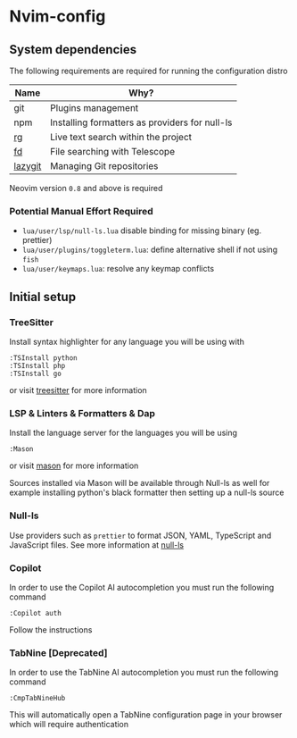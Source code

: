# Nvim-config

## System dependencies

The following requirements are required for running the configuration distro

| Name                                                 | Why?                                           |
| ---------------------------------------------------- | ---------------------------------------------- |
| git                                                  | Plugins management                             |
| npm                                                  | Installing formatters as providers for null-ls |
| [rg](https://github.com/BurntSushi/ripgrep)          | Live text search within the project            |
| [fd](https://github.com/sharkdp/fd)                  | File searching with Telescope                  |
| [lazygit](https://github.com/jesseduffield/lazygit/) | Managing Git repositories                      |

Neovim version `0.8` and above is required

### Potential Manual Effort Required

- `lua/user/lsp/null-ls.lua` disable binding for missing binary (eg. prettier)
- `lua/user/plugins/toggleterm.lua`: define alternative shell if not using `fish`
- `lua/user/keymaps.lua`: resolve any keymap conflicts

## Initial setup

### TreeSitter

Install syntax highlighter for any language you will be using with

```vim
:TSInstall python
:TSInstall php
:TSInstall go
```

or visit [treesitter](https://github.com/nvim-treesitter/nvim-treesitter/) for
more information

### LSP & Linters & Formatters & Dap

Install the language server for the languages you will be using

```vim
:Mason
```

or visit [mason](https://github.com/williamboman/mason-lspconfig.nvim) for
more information

Sources installed via Mason will be available through Null-ls as well
for example installing python's black formatter then setting up a null-ls source

### Null-ls

Use providers such as `prettier` to format JSON, YAML, TypeScript and JavaScript
files. See more information at [null-ls](https://github.com/jose-elias-alvarez/null-ls.nvim/)

### Copilot

In order to use the Copilot AI autocompletion you must run the following command

```vim
:Copilot auth
```

Follow the instructions


### TabNine [Deprecated]

In order to use the TabNine AI autocompletion you must run the following command

```vim
:CmpTabNineHub
```

This will automatically open a TabNine configuration page in your browser which
will require authentication
